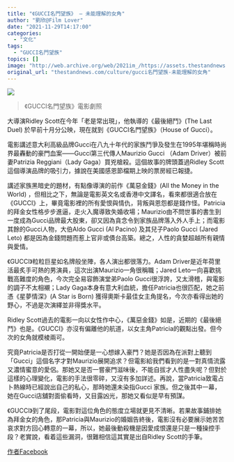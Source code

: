 ```yaml
---
title: "《GUCCI名門望族》 — 未能理解的女角"
author: "劉欣@Film Lover"
date: "2021-11-29T14:17:00"
categories:
  - "文化"
tags:
  - "GUCCI名門望族"
topics: []
image: "http://web.archive.org/web/2021im_/https://assets.thestandnews.com/media/photos/Gucci2.jpg"
original_url: "thestandnews.com/culture/gucci名門望族-未能理解的女角"
---
```

![](http://web.archive.org/web/2021im_/https://assets.thestandnews.com/media/photos/Gucci2.jpg)
> 《GUCCI名門望族》電影劇照

大導演Ridley Scott在今年「老是常出現」，他執導的《最後絕鬥》(The Last Duel) 於早前十月分公映，現在就到《GUCCI名門望族》（House of Gucci）。

電影講述意大利高級品牌Gucci在八九十年代的家族鬥爭及發生在1995年堪稱時尚界最轟動的豪門血案——Gucci第三代傳人Maurizio Gucci （Adam Driver）被前妻Patrizia Reggiani（Lady Gaga）買兇槍殺。這個故事的牌頭蓋過Ridley Scott這個導演品牌的吸引力，據說在美國感恩節檔期上映的票房經已報捷。

講述家族黑暗史的題材，有點像導演的前作《萬惡金錢》(All the Money in the World) ，但相比之下，無論是電影英文名或香港中文譯名，看來都很適合放在《GUCCI》上，畢竟電影裡的所有愛恨與情仇，背叛與恩怨都是錢作怪。Patricia的拜金女性格步步進逼，走火入魔導致失婚收場；Maurizio由不問世事的書生到一度成為Gucci品牌最大股東，卻又因為貪念令到家族品牌落入外人手上；而電影其餘的Gucci人物，大伯Aldo Gucci (Al Pacino) 及其兒子Paolo Gucci (Jared Leto) 都是因為金錢問題而惹上官非或債台高築。總之，人性的貪婪超越所有親情與愛情。

《GUCCI》粒粒巨星如名牌般坐陣，各人演出都很落力。Adam Driver是近年荷里活最炙手可熱的男演員，這次出演Maurizio一角很稱職；Jared Leto一向喜歡挑戰高難度的角色，今次完全易容飾演堂弟Paolo Gucci很浮誇，又太滑稽，與電影的調子不太相襯；Lady Gaga本身有意大利血統，擔任Patricia也很匹配，她之前憑《星夢情深》(A Star is Born) 獲得奧斯卡最佳女主角提名，今次亦看得出她的野心，不過是次演繹並非得獎水平。

Ridley Scott過去的電影一向以女性作中心，《萬惡金錢》如是，近期的《最後絕鬥》也是。《GUCCI》亦沒有偏離他的航道，以女主角Patricia的觀點出發。但今次的女角就模棱兩可。

究竟Patricia是否打從一開始便是一心想嫁入豪門？她是否因為在派對上聽到「Gucci」這個名字才對Maurizio展開追求？但電影給我們看到的是一對真情流露又濃情蜜意的愛侶。那她又是否一嘗豪門滋味後，不能自拔才人性盡失呢？但對於這樣的心理變化，電影的手法很零碎，又沒有多加詳述。再說，當Patricia致電占卜熱線時已經說出自己的私心，那時她還未染指Gucci 家族。但之後其中一幕，她在Gucci店舖對面偷看時，又目露凶光，那她又看似是早有預謀。

《GUCCI》到了尾段，電影對這位角色的態度立場就更見不清晰。若果故事鋪排她為拜金女的角色，那Patricia與Maurizio的婚姻告終後，電影沒有必要展示她苦苦哀求對方回心轉意的一幕，所以，她最後動殺機是因愛成恨還是只是一種操控手段？老實說，看着這些漏洞，很難相信這其實是出自Ridley Scott的手筆。

[作者Facebook](http://web.archive.org/web/20211129063912/https://www.facebook.com/filmlover852/)